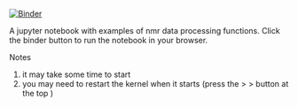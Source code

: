 [![Binder](https://mybinder.org/badge_logo.svg)](https://mybinder.org/v2/gh/varioustoxins/fft_demos/HEAD?urlpath=apps%2Ffft_window.ipynb)

A jupyter notebook with examples of nmr data processing functions. Click the binder button to run the notebook in your browser.

Notes

1. it may take some time to start
2. you may need to restart the kernel when it starts (press the > > button at the top ) 
